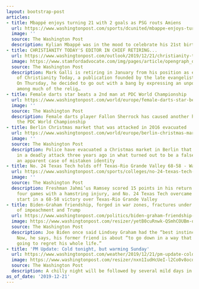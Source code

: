 ```yaml
---
layout: bootstrap-post
articles:
- title: Mbappé enjoys turning 21 with 2 goals as PSG routs Amiens
  url: https://www.washingtonpost.com/sports/dcunited/mbappe-enjoys-turning-21-with-2-goals-as-psg-routs-amiens/2019/12/21/87fffba8-2446-11ea-b034-de7dc2b5199b_story.html
  image: ''
  source: The Washington Post
  description: Kylian Mbappé was in the mood to celebrate his 21st birthday
- title: CHRISTIANITY TODAY'S EDITOR IN CHIEF RETIRING...
  url: https://www.washingtonpost.com/outlook/2019/12/21/christianity-todays-op-ed-isnt-attacking-trump-its-defending-christianity/
  image: https://www.stamfordadvocate.com/img/pages/article/opengraph_default.jpg
  source: The Washington Post
  description: Mark Galli is retiring in January from his position as editor in chief
    of Christianity Today, a publication founded by the late evangelist Billy Graham.
    On Thursday, he decided to go out with a bang by expressing an unpopular sentiment
    among much of the relig…
- title: Female darts star beats a 2nd man at PDC World Championship
  url: https://www.washingtonpost.com/world/europe/female-darts-star-beats-a-2nd-man-at-pdc-world-championship/2019/12/21/25caf4fe-2443-11ea-b034-de7dc2b5199b_story.html
  image: ''
  source: The Washington Post
  description: Female darts player Fallon Sherrock has caused another huge shock at
    the PDC World Championship
- title: Berlin Christmas market that was attacked in 2016 evacuated
  url: https://www.washingtonpost.com/world/europe/berlin-christmas-market-that-was-attacked-in-2016-evacuated/2019/12/21/be2855ea-243c-11ea-b034-de7dc2b5199b_story.html
  image: ''
  source: The Washington Post
  description: Police have evacuated a Christmas market in Berlin that was targeted
    in a deadly attack three years ago in what turned out to be a false alarm involving
    an apparent case of mistaken identity
- title: No. 24 Texas Tech holds off Texas-Rio Grande Valley 68-58 - Washington Post
  url: https://www.washingtonpost.com/sports/colleges/no-24-texas-tech-holds-off-texas-rio-grande-valley-68-58/2019/12/21/c72cfbe8-243a-11ea-b034-de7dc2b5199b_story.html
  image: ''
  source: The Washington Post
  description: Freshman Jahmi’us Ramsey scored 15 points in his return after missing
    four games with a hamstring injury, and No. 24 Texas Tech overcame another sluggish
    start in a 68-58 victory over Texas-Rio Grande Valley
- title: Biden-Graham friendship, forged in war zones, fractures under the pressures
    of impeachment and Trump
  url: https://www.washingtonpost.com/politics/biden-graham-friendship-forged-in-war-zones-fractures-under-the-pressures-of-impeachment-and-trump/2019/12/21/d2aac752-16cf-11ea-9110-3b34ce1d92b1_story.html
  image: https://www.washingtonpost.com/resizer/yetB0cuRnwk-QSmhCOUBm-ojQgw=/1440x0/smart/arc-anglerfish-washpost-prod-washpost.s3.amazonaws.com/public/5DK3JWANOQI6VACUFCNO63RYUM.jpg
  source: The Washington Post
  description: Joe Biden once said Lindsey Graham had the “best instincts in the Senate.”
    Now, he says, his former friend is about “to go down in a way that . . . he’s
    going to regret his whole life.”
- title: 'PM Update: Cold tonight, but warming Sunday'
  url: https://www.washingtonpost.com/weather/2019/12/21/pm-update-cold-tonight-warming-sunday/
  image: https://www.washingtonpost.com/resizer/nxn1IudHcUeI-l2Co0v8ocd-RJ0=/1484x0/arc-anglerfish-washpost-prod-washpost.s3.amazonaws.com/public/PDYGZW46OJFWVLLREZR5HCFALU.jpg
  source: The Washington Post
  description: A chilly night will be followed by several mild days in row.
as_of_date: '2019-12-21'
---
```


